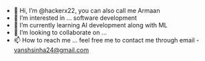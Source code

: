 - 👋 Hi, I’m @hackerx22, you can also call me Armaan
- 👀 I’m interested in ... software development 
- 🌱 I’m currently learning AI development along with ML
- 💞️ I’m looking to collaborate on ... 
- 📫 How to reach me ... feel free me to contact me through email - vanshsinha24@gmail.com


<!---
hackerx22/hackerx22 is a ✨ special ✨ repository because its `README.md` (this file) appears on your GitHub profile.
You can click the Preview link to take a look at your changes.
--->
